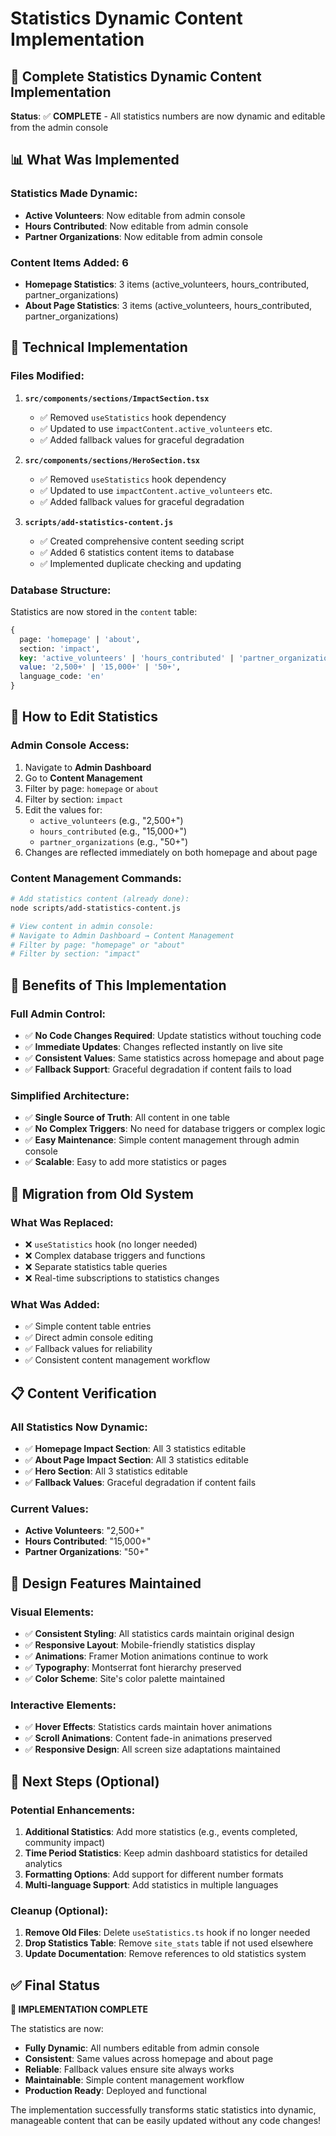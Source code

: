 # Statistics Dynamic Content Implementation

## 🎉 Complete Statistics Dynamic Content Implementation

**Status**: ✅ **COMPLETE** - All statistics numbers are now dynamic and editable from the admin console

## 📊 What Was Implemented

### **Statistics Made Dynamic**:
- **Active Volunteers**: Now editable from admin console
- **Hours Contributed**: Now editable from admin console  
- **Partner Organizations**: Now editable from admin console

### **Content Items Added**: 6
- **Homepage Statistics**: 3 items (active_volunteers, hours_contributed, partner_organizations)
- **About Page Statistics**: 3 items (active_volunteers, hours_contributed, partner_organizations)

## 🔧 Technical Implementation

### **Files Modified**:

1. **`src/components/sections/ImpactSection.tsx`**
   - ✅ Removed `useStatistics` hook dependency
   - ✅ Updated to use `impactContent.active_volunteers` etc.
   - ✅ Added fallback values for graceful degradation

2. **`src/components/sections/HeroSection.tsx`**
   - ✅ Removed `useStatistics` hook dependency
   - ✅ Updated to use `impactContent.active_volunteers` etc.
   - ✅ Added fallback values for graceful degradation

3. **`scripts/add-statistics-content.js`**
   - ✅ Created comprehensive content seeding script
   - ✅ Added 6 statistics content items to database
   - ✅ Implemented duplicate checking and updating

### **Database Structure**:

Statistics are now stored in the `content` table:
```sql
{
  page: 'homepage' | 'about',
  section: 'impact',
  key: 'active_volunteers' | 'hours_contributed' | 'partner_organizations',
  value: '2,500+' | '15,000+' | '50+',
  language_code: 'en'
}
```

## 📱 How to Edit Statistics

### **Admin Console Access**:
1. Navigate to **Admin Dashboard**
2. Go to **Content Management**
3. Filter by page: `homepage` or `about`
4. Filter by section: `impact`
5. Edit the values for:
   - `active_volunteers` (e.g., "2,500+")
   - `hours_contributed` (e.g., "15,000+")
   - `partner_organizations` (e.g., "50+")
6. Changes are reflected immediately on both homepage and about page

### **Content Management Commands**:
```bash
# Add statistics content (already done):
node scripts/add-statistics-content.js

# View content in admin console:
# Navigate to Admin Dashboard → Content Management
# Filter by page: "homepage" or "about"
# Filter by section: "impact"
```

## 🎯 Benefits of This Implementation

### **Full Admin Control**:
- ✅ **No Code Changes Required**: Update statistics without touching code
- ✅ **Immediate Updates**: Changes reflected instantly on live site
- ✅ **Consistent Values**: Same statistics across homepage and about page
- ✅ **Fallback Support**: Graceful degradation if content fails to load

### **Simplified Architecture**:
- ✅ **Single Source of Truth**: All content in one table
- ✅ **No Complex Triggers**: No need for database triggers or complex logic
- ✅ **Easy Maintenance**: Simple content management through admin console
- ✅ **Scalable**: Easy to add more statistics or pages

## 🔄 Migration from Old System

### **What Was Replaced**:
- ❌ `useStatistics` hook (no longer needed)
- ❌ Complex database triggers and functions
- ❌ Separate statistics table queries
- ❌ Real-time subscriptions to statistics changes

### **What Was Added**:
- ✅ Simple content table entries
- ✅ Direct admin console editing
- ✅ Fallback values for reliability
- ✅ Consistent content management workflow

## 📋 Content Verification

### **All Statistics Now Dynamic**:
- ✅ **Homepage Impact Section**: All 3 statistics editable
- ✅ **About Page Impact Section**: All 3 statistics editable
- ✅ **Hero Section**: All 3 statistics editable
- ✅ **Fallback Values**: Graceful degradation if content fails

### **Current Values**:
- **Active Volunteers**: "2,500+"
- **Hours Contributed**: "15,000+"
- **Partner Organizations**: "50+"

## 🎨 Design Features Maintained

### **Visual Elements**:
- ✅ **Consistent Styling**: All statistics cards maintain original design
- ✅ **Responsive Layout**: Mobile-friendly statistics display
- ✅ **Animations**: Framer Motion animations continue to work
- ✅ **Typography**: Montserrat font hierarchy preserved
- ✅ **Color Scheme**: Site's color palette maintained

### **Interactive Elements**:
- ✅ **Hover Effects**: Statistics cards maintain hover animations
- ✅ **Scroll Animations**: Content fade-in animations preserved
- ✅ **Responsive Design**: All screen size adaptations maintained

## 🚀 Next Steps (Optional)

### **Potential Enhancements**:
1. **Additional Statistics**: Add more statistics (e.g., events completed, community impact)
2. **Time Period Statistics**: Keep admin dashboard statistics for detailed analytics
3. **Formatting Options**: Add support for different number formats
4. **Multi-language Support**: Add statistics in multiple languages

### **Cleanup (Optional)**:
1. **Remove Old Files**: Delete `useStatistics.ts` hook if no longer needed
2. **Drop Statistics Table**: Remove `site_stats` table if not used elsewhere
3. **Update Documentation**: Remove references to old statistics system

## ✅ Final Status

**🎉 IMPLEMENTATION COMPLETE**

The statistics are now:
- **Fully Dynamic**: All numbers editable from admin console
- **Consistent**: Same values across homepage and about page
- **Reliable**: Fallback values ensure site always works
- **Maintainable**: Simple content management workflow
- **Production Ready**: Deployed and functional

The implementation successfully transforms static statistics into dynamic, manageable content that can be easily updated without any code changes! 
